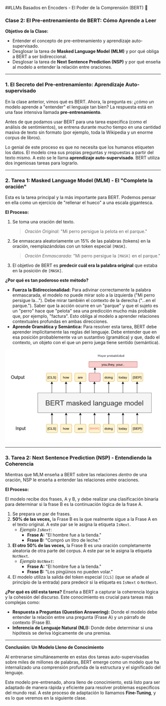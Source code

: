 ##LLMs Basados en Encoders - El Poder de la Comprensión (BERT) 🧠

### **Clase 2: El Pre-entrenamiento de BERT: Cómo Aprende a Leer**

**Objetivo de la Clase:**
* Entender el concepto de pre-entrenamiento y aprendizaje auto-supervisado.
* Desglosar la tarea de **Masked Language Model (MLM)** y por qué obliga a BERT a ser bidireccional.
* Desglosar la tarea de **Next Sentence Prediction (NSP)** y por qué enseña al modelo a entender la relación entre oraciones.

---

### **1. El Secreto del Pre-entrenamiento: Aprendizaje Auto-supervisado**

En la clase anterior, vimos qué es BERT. Ahora, la pregunta es: ¿cómo un modelo aprende a "entender" el lenguaje tan bien? La respuesta está en una fase intensiva llamada **pre-entrenamiento**.

Antes de que podamos usar BERT para una tarea específica (como el análisis de sentimientos), se entrena durante mucho tiempo en una cantidad masiva de texto sin formato (por ejemplo, toda la Wikipedia y un enorme corpus de libros).

Lo genial de este proceso es que no necesita que los humanos etiqueten los datos. El modelo crea sus propias preguntas y respuestas a partir del texto mismo. A esto se le llama **aprendizaje auto-supervisado**. BERT utiliza dos ingeniosas tareas para lograrlo.

---

### **2. Tarea 1: Masked Language Model (MLM) - El "Complete la oración"**

Esta es la tarea principal y la más importante para BERT. Podemos pensar en ella como un ejercicio de "rellenar el hueco" a una escala gigantesca.

**El Proceso:**

1.  Se toma una oración del texto.
    > *Oración Original:* "Mi perro persigue la pelota en el parque."

2.  Se enmascara aleatoriamente un 15% de las palabras (tokens) en la oración, reemplazándolas con un token especial `[MASK]`.
    > *Oración Enmascarada:* "Mi perro persigue la `[MASK]` en el parque."

3.  El objetivo de BERT es **predecir cuál era la palabra original** que estaba en la posición de `[MASK]`.

**¿Por qué es tan poderoso este método?**

* **Fuerza la Bidireccionalidad:** Para adivinar correctamente la palabra enmascarada, el modelo no puede mirar solo a la izquierda ("Mi perro persigue la..."). Debe mirar también el contexto de la derecha ("...en el parque."). Saber que la acción ocurre en un "parque" y que el sujeto es un "perro" hace que "pelota" sea una predicción mucho más probable que, por ejemplo, "factura". Esto obliga al modelo a aprender relaciones contextuales profundas en ambas direcciones.
* **Aprende Gramática y Semántica:** Para resolver esta tarea, BERT debe aprender implícitamente las reglas del lenguaje. Debe entender que en esa posición probablemente va un sustantivo (gramática) y que, dado el contexto, un objeto con el que un perro juega tiene sentido (semántica).

![Ejemplo Tarea MLM](imgs/BERT-masked.png)

---

### **3. Tarea 2: Next Sentence Prediction (NSP) - Entendiendo la Coherencia**

Mientras que MLM enseña a BERT sobre las relaciones *dentro* de una oración, NSP le enseña a entender las relaciones *entre* oraciones.

**El Proceso:**

El modelo recibe dos frases, A y B, y debe realizar una clasificación binaria para determinar si la frase B es la continuación lógica de la frase A.

1.  Se prepara un par de frases.
2.  **50% de las veces,** la Frase B es la que realmente sigue a la Frase A en el texto original. A este par se le asigna la etiqueta `IsNext`.
    * *Ejemplo `IsNext`*:
        * **Frase A:** "El hombre fue a la tienda."
        * **Frase B:** "Compró un litro de leche."
3.  **El otro 50% de las veces,** la Frase B es una oración completamente aleatoria de otra parte del corpus. A este par se le asigna la etiqueta `NotNext`.
    * *Ejemplo `NotNext`*:
        * **Frase A:** "El hombre fue a la tienda."
        * **Frase B:** "Los pingüinos no pueden volar."
4.  El modelo utiliza la salida del token especial `[CLS]` (que se añade al principio de la entrada) para predecir si la etiqueta es `IsNext` o `NotNext`.

**¿Por qué es útil esta tarea?**
Enseña a BERT a capturar la coherencia lógica y la cohesión del discurso. Este conocimiento es crucial para tareas más complejas como:
* **Respuesta a Preguntas (Question Answering):** Donde el modelo debe entender la relación entre una pregunta (Frase A) y un párrafo de contexto (Frase B).
* **Inferencia de Lenguaje Natural (NLI):** Donde debe determinar si una hipótesis se deriva lógicamente de una premisa.

---

**Conclusión: Un Modelo Lleno de Conocimiento**

Al entrenarse simultáneamente en estas dos tareas auto-supervisadas sobre miles de millones de palabras, BERT emerge como un modelo que ha internalizado una comprensión profunda de la estructura y el significado del lenguaje.

Este modelo pre-entrenado, ahora lleno de conocimiento, está listo para ser adaptado de manera rápida y eficiente para resolver problemas específicos del mundo real. A este proceso de adaptación lo llamamos **Fine-Tuning**, y es lo que veremos en la siguiente clase.